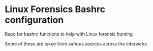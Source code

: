 # Linux Forensics Bashrc configuration
Repo for bashrc functions to help with Linux forensic hunting 

Some of these are taken from various sources across the interwebs. 
